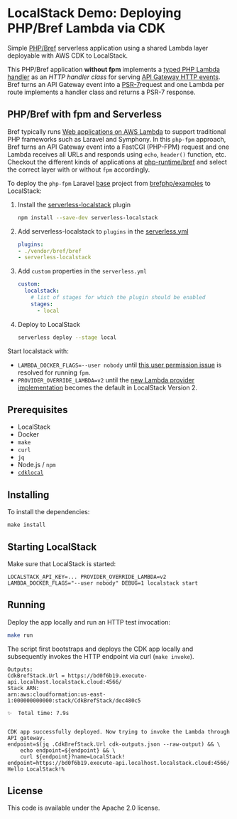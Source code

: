 # LocalStack Demo: Deploying PHP/Bref Lambda via CDK

Simple [PHP/Bref](https://bref.sh/) serverless application using a shared Lambda layer deployable with AWS CDK to LocalStack.

This PHP/Bref application **without fpm** implements a [typed PHP Lambda handler](https://bref.sh/docs/function/handlers.html) as an *HTTP handler class* for serving [API Gateway HTTP events](https://bref.sh/docs/function/handlers.html#api-gateway-http-events).
Bref turns an API Gateway event into a [PSR-7](https://www.php-fig.org/psr/psr-7/)request and one Lambda per route implements a handler class and returns a PSR-7 response.

## PHP/Bref with fpm and Serverless

Bref typically runs [Web applications on AWS Lambda](https://bref.sh/docs/runtimes/http.html) to support traditional PHP frameworks such as Laravel and Symphony.
In this `php-fpm` approach, Bref turns an API Gateway event into a FastCGI (PHP-FPM) request and one Lambda receives all URLs and responds using `echo`, `header()` function, etc.
Checkout the different kinds of applications at [php-runtime/bref](https://github.com/php-runtime/bref) and select the correct layer with or without `fpm` accordingly.

To deploy the `php-fpm` Laravel [base](https://github.com/brefphp/examples/tree/master/Laravel/base) project from [brefphp/examples](https://github.com/brefphp/examples) to LocalStack:

1. Install the [serverless-localstack](https://github.com/LocalStack/serverless-localstack) plugin

    ```bash
    npm install --save-dev serverless-localstack
    ```

2. Add serverless-localstack to `plugins` in the [serverless.yml](https://github.com/brefphp/examples/blob/master/Laravel/base/serverless.yml)

    ```yml
    plugins:
    - ./vendor/bref/bref
    - serverless-localstack
    ```

3. Add `custom` properties in the `serverless.yml`

    ```yml
    custom:
      localstack:
        # list of stages for which the plugin should be enabled
        stages:
          - local
    ```

4. Deploy to LocalStack

    ```bash
    serverless deploy --stage local
    ```

Start localstack with:

* `LAMBDA_DOCKER_FLAGS=--user nobody` until [this user permission issue](https://github.com/localstack/localstack/issues/7722) is resolved for running `fpm`.
* `PROVIDER_OVERRIDE_LAMBDA=v2` until the [new Lambda provider implementation](https://github.com/localstack/localstack/pull/6724) becomes the default in LocalStack Version 2.

## Prerequisites

* LocalStack
* Docker
* `make`
* `curl`
* `jq`
* Node.js / `npm`
* [`cdklocal`](https://github.com/localstack/aws-cdk-local)

## Installing

To install the dependencies:
```
make install
```

## Starting LocalStack

Make sure that LocalStack is started:
```
LOCALSTACK_API_KEY=... PROVIDER_OVERRIDE_LAMBDA=v2 LAMBDA_DOCKER_FLAGS="--user nobody" DEBUG=1 localstack start
```

## Running

Deploy the app locally and run an HTTP test invocation:
```bash
make run
```

The script first bootstraps and deploys the CDK app locally and subsequently invokes the HTTP endpoint via curl (`make invoke`).

```
Outputs:
CdkBrefStack.Url = https://bd0f6b19.execute-api.localhost.localstack.cloud:4566/
Stack ARN:
arn:aws:cloudformation:us-east-1:000000000000:stack/CdkBrefStack/dec480c5

✨  Total time: 7.9s


CDK app successfully deployed. Now trying to invoke the Lambda through API gateway.
endpoint=$(jq .CdkBrefStack.Url cdk-outputs.json --raw-output) && \
	echo endpoint=${endpoint} && \
	curl ${endpoint}?name=LocalStack!
endpoint=https://bd0f6b19.execute-api.localhost.localstack.cloud:4566/
Hello LocalStack!%
```

## License

This code is available under the Apache 2.0 license.
